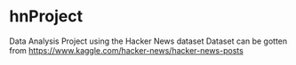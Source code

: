 # hnProject
Data Analysis Project using the Hacker News dataset
Dataset can be gotten from https://www.kaggle.com/hacker-news/hacker-news-posts
